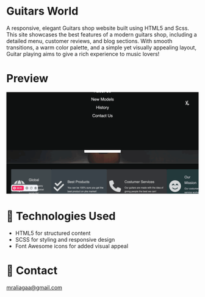 <h1>Guitars World</h1>

<p>A responsive, elegant Guitars shop website built using HTML5 and Scss. This site showcases the best features of a modern guitars shop, including a detailed menu, customer reviews, and blog sections. With smooth transitions, a warm color palette, and a simple yet visually appealing layout, Guitar playing aims to give a rich experience to music lovers!</p>

<h1>Preview</h1>

![](./gif/recordvideo.gif)

<h1>🧰 Technologies Used</h1>

<ul>
<li>HTML5 for structured content</li>
<li>SCSS for styling and responsive design</li>
<li>Font Awesome icons for added visual appeal</li>
</ul>

<h1>📧 Contact</h1>

<a href="#">mraliagaa@gmail.com</a>
